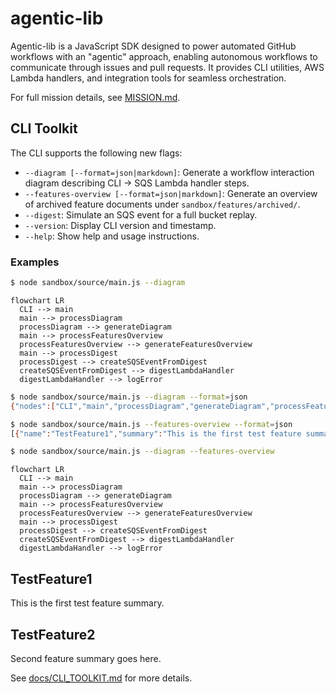 # agentic-lib

Agentic-lib is a JavaScript SDK designed to power automated GitHub workflows with an "agentic" approach, enabling autonomous workflows to communicate through issues and pull requests. It provides CLI utilities, AWS Lambda handlers, and integration tools for seamless orchestration.

For full mission details, see [MISSION.md](../../MISSION.md).

## CLI Toolkit

The CLI supports the following new flags:

- `--diagram [--format=json|markdown]`: Generate a workflow interaction diagram describing CLI → SQS Lambda handler steps.
- `--features-overview [--format=json|markdown]`: Generate an overview of archived feature documents under `sandbox/features/archived/`.
- `--digest`: Simulate an SQS event for a full bucket replay.
- `--version`: Display CLI version and timestamp.
- `--help`: Show help and usage instructions.

### Examples

```bash
$ node sandbox/source/main.js --diagram
```
```mermaid
flowchart LR
  CLI --> main
  main --> processDiagram
  processDiagram --> generateDiagram
  main --> processFeaturesOverview
  processFeaturesOverview --> generateFeaturesOverview
  main --> processDigest
  processDigest --> createSQSEventFromDigest
  createSQSEventFromDigest --> digestLambdaHandler
  digestLambdaHandler --> logError
```

```bash
$ node sandbox/source/main.js --diagram --format=json
{"nodes":["CLI","main","processDiagram","generateDiagram","processFeaturesOverview","generateFeaturesOverview","processDigest","createSQSEventFromDigest","digestLambdaHandler","logError"],"links":[{"from":"CLI","to":"main"},{"from":"main","to":"processDiagram"},{"from":"processDiagram","to":"generateDiagram"},{"from":"main","to":"processFeaturesOverview"},{"from":"processFeaturesOverview","to":"generateFeaturesOverview"},{"from":"main","to":"processDigest"},{"from":"processDigest","to":"createSQSEventFromDigest"},{"from":"createSQSEventFromDigest","to":"digestLambdaHandler"},{"from":"digestLambdaHandler","to":"logError"}],"errors":[]}
```

```bash
$ node sandbox/source/main.js --features-overview --format=json
[{"name":"TestFeature1","summary":"This is the first test feature summary."}, {"name":"TestFeature2","summary":"Second feature summary goes here."}]
```

```bash
$ node sandbox/source/main.js --diagram --features-overview
```
```mermaid
flowchart LR
  CLI --> main
  main --> processDiagram
  processDiagram --> generateDiagram
  main --> processFeaturesOverview
  processFeaturesOverview --> generateFeaturesOverview
  main --> processDigest
  processDigest --> createSQSEventFromDigest
  createSQSEventFromDigest --> digestLambdaHandler
  digestLambdaHandler --> logError
```

## TestFeature1

This is the first test feature summary.

## TestFeature2

Second feature summary goes here.

See [docs/CLI_TOOLKIT.md](docs/CLI_TOOLKIT.md) for more details.
